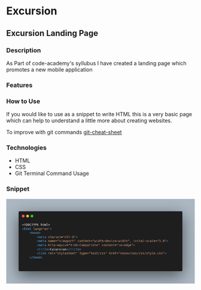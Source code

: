 # Excursion



## Excursion Landing Page

### Description
As Part of code-academy's syllubus I have created a landing page which promotes a new mobile application

### Features


### How to Use

If you would like to use as a snippet to write HTML this is a very basic page which can help to understand a little more about creating websites.

To improve with git commands [git-cheat-sheet](https://www.codecademy.com/learn/learn-git/modules/learn-git-git-teamwork-u/cheatsheet)

### Technologies
- HTML
- CSS
- Git Terminal Command Usage

### Snippet

![code snippet](resources/images/carbon%20(1).png)